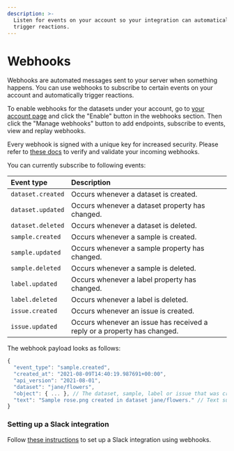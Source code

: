 ```yaml
---
description: >-
  Listen for events on your account so your integration can automatically
  trigger reactions.
---
```


# Webhooks

Webhooks are automated messages sent to your server when something happens. You can use webhooks to subscribe to certain events on your account and automatically trigger reactions.

To enable webhooks for the datasets under your account, go to [your account page](https://segments.ai/account) and click the "Enable" button in the webhooks section. Then click the "Manage webhooks" button to add endpoints, subscribe to events, view and replay webhooks.

Every webhook is signed with a unique key for increased security. Please refer to [these docs](https://docs.svix.com/receiving/verifying-payloads/how) to verify and validate your incoming webhooks.

You can currently subscribe to following events:

| Event type | Description |
| :--- | :--- |
| `dataset.created` | Occurs whenever a dataset is created. |
| `dataset.updated` | Occurs whenever a dataset property has changed. |
| `dataset.deleted` | Occurs whenever a dataset is deleted. |
| `sample.created` | Occurs whenever a sample is created. |
| `sample.updated` | Occurs whenever a sample property has changed. |
| `sample.deleted` | Occurs whenever a sample is deleted. |
| `label.updated` | Occurs whenever a label property has changed. |
| `label.deleted` | Occurs whenever a label is deleted. |
| `issue.created` | Occurs whenever an issue is created. |
| `issue.updated` | Occurs whenever an issue has received a reply or a property has changed. |

The webhook payload looks as follows:

```javascript
{
  "event_type": "sample.created",
  "created_at": "2021-08-09T14:40:19.987691+00:00",
  "api_version": "2021-08-01",
  "dataset": "jane/flowers",
  "object": { ... }, // The dataset, sample, label or issue that was created or updated.
  "text": "Sample rose.png created in dataset jane/flowers." // Text summary, useful for Slack integration.
}
```

### Setting up a Slack integration

Follow [these instructions](https://api.slack.com/messaging/webhooks) to set up a Slack integration using webhooks.

